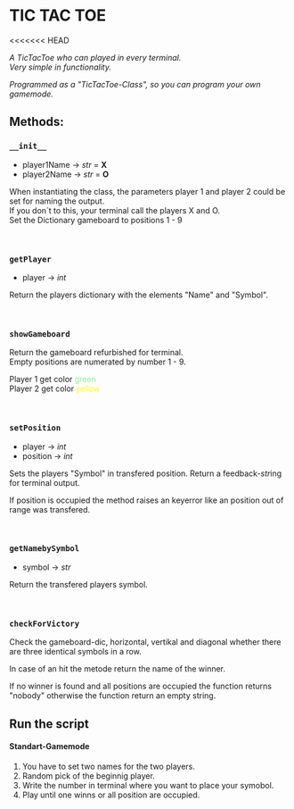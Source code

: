 # TIC TAC TOE
<<<<<<< HEAD

*A TicTacToe who can played in every terminal.<br>Very simple in functionality.*

*Programmed as a "TicTacToe-Class", so you can program your own gamemode.*

## Methods:

### ```__init__``` 

- player1Name -> *str* = **X**
- player2Name -> *str* = **O**

When instantiating the class, the parameters player 1 and player 2 could be set for naming the output. <br>
If you don´t to this, your terminal call the players X 
and O.<br>
Set the Dictionary gameboard to positions 1 - 9

<br>

### ```getPlayer```

- player -> *int*

Return the players dictionary with the elements "Name" and "Symbol".

<br>

### ```showGameboard```

Return the gameboard refurbished for terminal.<br>
Empty positions are numerated by number 1 - 9.

Player 1 get color <span style="color:lightgreen">green</span><br>
Player 2 get color <span style="color:yellow">yellow</span><br>

<br>

### ```setPosition```

- player -> *int*
- position -> *int*

Sets the players "Symbol" in transfered position.
Return a feedback-*str*ing for terminal output.

If position is occupied the method raises an keyerror like an position out of range was transfered.

<br>

### ```getNamebySymbol```

- symbol -> *str*

Return the transfered players symbol.

<br>

### ```checkForVictory```

Check the gameboard-dic, horizontal, vertikal and diagonal whether there are three identical symbols in a row.

In case of an hit the metode return the name of the winner.

If no winner is found and all positions are occupied the function returns "nobody" otherwise the function return an empty string.

## Run the script

#### Standart-Gamemode

1. You have to set two names for the two players.
2. Random pick of the beginnig player.
3. Write the number in terminal where you want to place your symobol.
4. Play until one winns or all position are occupied.

